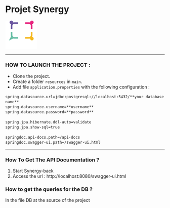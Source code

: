 # Projet Synergy
<img src="synergy_logo_blc.png" width="20%">

---
### HOW TO LAUNCH THE PROJECT :

- Clone the project.
- Create a folder ```resources``` in ```main```.
- Add file ```application.properties``` with the following configuration :

```
spring.datasource.url=jdbc:postgresql://localhost:5432/**your database name**
spring.datasource.username=**username**
spring.datasource.password=**password**

spring.jpa.hibernate.ddl-auto=validate
spring.jpa.show-sql=true

springdoc.api-docs.path=/api-docs
springdoc.swagger-ui.path=/swagger-ui.html
```
---
### How To Get The API Documentation ?
1. Start Synergy-back
2. Access the url : http://localhost:8080/swagger-ui.html

### How to get the queries for the DB ?

In the file DB at the source of the project
